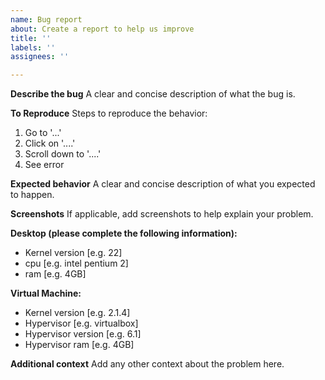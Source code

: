 ```yaml
---
name: Bug report
about: Create a report to help us improve
title: ''
labels: ''
assignees: ''

---
```


**Describe the bug**
A clear and concise description of what the bug is.

**To Reproduce**
Steps to reproduce the behavior:
1. Go to '...'
2. Click on '....'
3. Scroll down to '....'
4. See error

**Expected behavior**
A clear and concise description of what you expected to happen.

**Screenshots**
If applicable, add screenshots to help explain your problem.

**Desktop (please complete the following information):**
 - Kernel version [e.g. 22]
 - cpu [e.g. intel pentium 2] 
 - ram [e.g. 4GB]

**Virtual Machine:**
 - Kernel version [e.g. 2.1.4]
 - Hypervisor [e.g. virtualbox]
 - Hypervisor version [e.g. 6.1]
 - Hypervisor ram [e.g. 4GB]

**Additional context**
Add any other context about the problem here.
